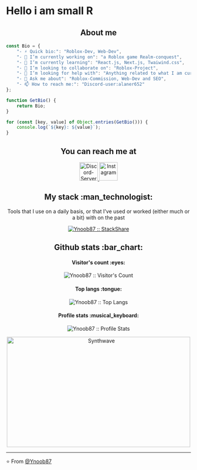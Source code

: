 # Hello i am small R

<h2 align="center">About me</h2>

```javascript
const Bio = {
    "- ⚡ Quick bio:": "Roblox-Dev, Web-Dev",
    "- 🔭 I’m currently working on": "a Roblox game Realm-conquest",
    "- 🌱 I’m currently learning": "React.js, Next.js, Twaiwind.css",
    "- 👯 I’m looking to collaborate on": "Roblox-Project",
    "- 🤔 I’m looking for help with": "Anything related to what I am currently learning 😅",
    "- 💬 Ask me about": "Roblox-Commission, Web-Dev and SEO",
    "- 📫 How to reach me:": "Discord-user:alaner652"
};

function GetBio() {
    return Bio;
}

for (const [key, value] of Object.entries(GetBio())) {
    console.log(`${key}: ${value}`);
}

```

<h2 align="center">You can reach me at </h2>
<p align="center">
  <a href="https://discord.gg/RwHJk62TyF">
    <img src="https://static-00.iconduck.com/assets.00/discord-icon-2048x2048-nnt62s2u.png" alt="Discord-Server" height="50" width="50">
  </a>

  <a href="https://www.instagram.com/codingismylove/">
    <img src="https://upload.wikimedia.org/wikipedia/commons/thumb/e/e7/Instagram_logo_2016.svg/2048px-Instagram_logo_2016.svg.png" alt="Instagram" height="50" width="50">
  </a>
</p>

<h2 align="center">My stack :man_technologist:</h2>

<p align="center">Tools that I use on a daily basis, or that I've used or worked (either much or a bit) with on the past</p>
<p align="center">
  <a href="https://stackshare.io/Ynoob87/my-personal-stack">
    <img src="http://img.shields.io/badge/tech-stack-0690fa.svg?style=flat" alt="Ynoob87 :: StackShare" />
  </a>
</p>

<h2 align="center">Github stats :bar_chart:</h2>

<h4 align="center">Visitor's count :eyes:</h4>

<p align="center"><img src="https://profile-counter.glitch.me/{Ynoob87}/count.svg" alt="Ynoob87 :: Visitor's Count" /></p>

<h4 align="center">Top langs :tongue:</h4>

<p align="center"><img src="https://github-readme-stats.vercel.app/api/top-langs/?username=Ynoob87&langs_count=10&theme=tokyonight&layout=compact" alt="Ynoob87 :: Top Langs" /></p>

<h4 align="center">Profile stats :musical_keyboard:</h4>

<p align="center"><img src="https://github-readme-stats.vercel.app/api?username=Ynoob87&show_icons=true&theme=synthwave" alt="Ynoob87 :: Profile Stats" /></p>

<p align="center"><img src="https://thumbs.gfycat.com/GoodnaturedFondGaur-size_restricted.gif" alt="Synthwave" height="300" width="500"></p>


---

⭐️ From [@Ynoob87](https://github.com/Ynoob87)
